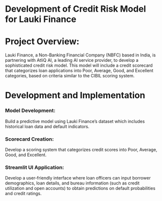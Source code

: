 # Development of Credit Risk Model for Lauki Finance

# Project Overview: 
Lauki Finance, a Non-Banking Financial Company (NBFC) based in India, 
is partnering with AtliQ AI, a leading AI service provider, to develop a sophisticated credit risk 
model. This model will include a credit scorecard that categorizes loan applications into Poor, 
Average, Good, and Excellent categories, based on criteria similar to the CIBIL scoring system.

# Development and Implementation

### Model Development:

Build a predictive model using Lauki Finance’s dataset which 
includes historical loan data and default indicators. 

### Scorecard Creation: 

Develop a scoring system that categorizes credit scores into Poor, 
Average, Good, and Excellent. 

### Streamlit UI Application: 

Develop a user-friendly interface where loan officers can 
input borrower demographics, loan details, and bureau information (such as credit 
utilization and open accounts) to obtain predictions on default probabilities and credit 
ratings.
